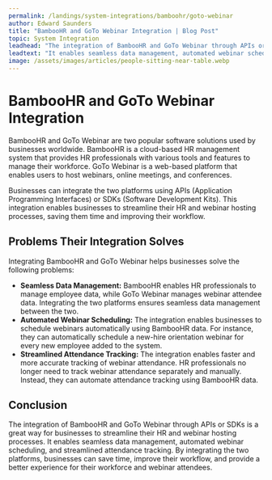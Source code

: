 ```yaml
---
permalink: /landings/system-integrations/bamboohr/goto-webinar
author: Edward Saunders
title: "BambooHR and GoTo Webinar Integration | Blog Post"
topic: System Integration
leadhead: "The integration of BambooHR and GoTo Webinar through APIs or SDKs is a great way for businesses to streamline their HR and webinar hosting processes"
leadtext: "It enables seamless data management, automated webinar scheduling, and streamlined attendance tracking. By integrating the two platforms, businesses can save time, improve their workflow, and provide a better experience for their workforce and webinar attendees."
image: /assets/images/articles/people-sitting-near-table.webp
---
```

<div class="arttext">    <h1>BambooHR and GoTo Webinar Integration</h1>
    <p>BambooHR and GoTo Webinar are two popular software solutions used by businesses worldwide. BambooHR is a cloud-based HR management system that provides HR professionals with various tools and features to manage their workforce. GoTo Webinar is a web-based platform that enables users to host webinars, online meetings, and conferences.</p>
    <p>Businesses can integrate the two platforms using APIs (Application Programming Interfaces) or SDKs (Software Development Kits). This integration enables businesses to streamline their HR and webinar hosting processes, saving them time and improving their workflow.</p>
    <h2>Problems Their Integration Solves</h2>
    <p>Integrating BambooHR and GoTo Webinar helps businesses solve the following problems:</p>
    <ul>
        <li><strong>Seamless Data Management:</strong> BambooHR enables HR professionals to manage employee data, while GoTo Webinar manages webinar attendee data. Integrating the two platforms ensures seamless data management between the two.</li>
        <li><strong>Automated Webinar Scheduling:</strong> The integration enables businesses to schedule webinars automatically using BambooHR data. For instance, they can automatically schedule a new-hire orientation webinar for every new employee added to the system.</li>
        <li><strong>Streamlined Attendance Tracking:</strong> The integration enables faster and more accurate tracking of webinar attendance. HR professionals no longer need to track webinar attendance separately and manually. Instead, they can automate attendance tracking using BambooHR data.</li>
    </ul>
    <h2>Conclusion</h2>
    <p>The integration of BambooHR and GoTo Webinar through APIs or SDKs is a great way for businesses to streamline their HR and webinar hosting processes. It enables seamless data management, automated webinar scheduling, and streamlined attendance tracking. By integrating the two platforms, businesses can save time, improve their workflow, and provide a better experience for their workforce and webinar attendees.</p>
</div>